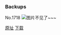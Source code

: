 ### Backups
No.1718
![图片不见了~~~](https://imgs.xkcd.com/comics/backups.png)

[原址](https://xkcd.com//1718) [下载](https://imgs.xkcd.com/comics/backups.png)

